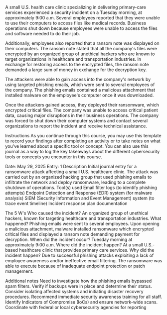 A small U.S. health care clinic specializing in delivering primary-care services experienced a security incident on a Tuesday morning, at approximately 9:00 a.m. Several employees reported that they were unable to use their computers to access files like medical records. Business operations shut down because employees were unable to access the files and software needed to do their job.

Additionally, employees also reported that a ransom note was displayed on their computers. The ransom note stated that all the company's files were encrypted by an organized group of unethical hackers who are known to target organizations in healthcare and transportation industries. In exchange for restoring access to the encrypted files, the ransom note demanded a large sum of money in exchange for the decryption key. 

The attackers were able to gain access into the company's network by using targeted phishing emails, which were sent to several employees of the company. The phishing emails contained a malicious attachment that installed malware on the employee's computer once it was downloaded.

Once the attackers gained access, they deployed their ransomware, which encrypted critical files. The company was unable to access critical patient data, causing major disruptions in their business operations. The company was forced to shut down their computer systems and contact several organizations to report the incident and receive technical assistance.



Instructions
As you continue through this course, you may use this template to record your findings after completing an activity or to take notes on what you've learned about a specific tool or concept. You can also use this journal as a way to log the key takeaways about the different cybersecurity tools or concepts you encounter in this course.



Date: 
May 29, 2025
Entry:
1
Description
Initial journal entry for a ransomware attack affecting a small U.S. healthcare clinic. The attack was carried out by an organized hacking group that used phishing emails to infiltrate the network and deploy ransomware, leading to a complete shutdown of operations.
Tool(s) used
Email filter logs (to identify phishing attempts)
Endpoint Detection and Response (EDR) system (for malware analysis)
SIEM (Security Information and Event Management) system (to trace event timeline)
Incident response plan documentation


The 5 W's 
Who caused the incident?
 An organized group of unethical hackers, known for targeting healthcare and transportation industries.
What happened?
 Phishing emails were sent to several employees. Upon opening a malicious attachment, malware installed ransomware which encrypted critical files and displayed a ransom note demanding payment for decryption.
When did the incident occur?
 Tuesday morning at approximately 9:00 a.m.
Where did the incident happen?
 At a small U.S.-based healthcare clinic that provides primary care services.
Why did the incident happen?
 Due to successful phishing attacks exploiting a lack of employee awareness and/or ineffective email filtering. The ransomware was able to execute because of inadequate endpoint protection or patch management.


Additional notes
Need to investigate how the phishing emails bypassed spam filters.
Verify if backups were in place and determine their status.
Consider isolating affected systems and initiating disaster recovery procedures.
Recommend immediate security awareness training for all staff.
Identify Indicators of Compromise (IoCs) and ensure network-wide scans.
Coordinate with federal or local cybersecurity agencies for reporting



